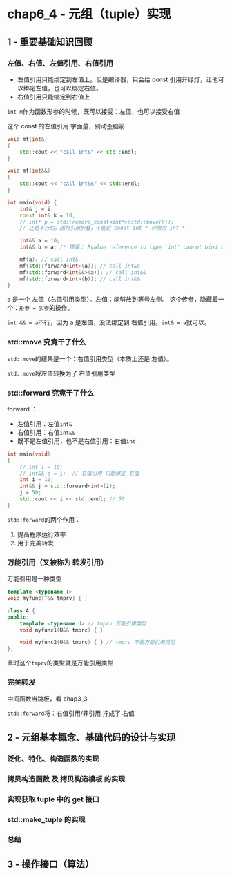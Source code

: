 # chap6_4 - 元组（tuple）实现

## 1 - 重要基础知识回顾

### 左值、右值、左值引用、右值引用

- 左值引用只能绑定到左值上。但是编译器，只会给 const 引用开绿灯，让他可以绑定左值，也可以绑定右值。
- 右值引用只能绑定到右值上

`int m`作为函数形参的时候，既可以接受：左值，也可以接受右值

这个 const 的左值引用 字面量，别动歪脑筋

```cxx
void mf(int&)
{
    std::cout << "call int&" << std::endl;
}

void mf(int&&)
{
    std::cout << "call int&&" << std::endl;
}

int main(void) {
    int& j = i;
    const int& k = 10;
    // int* p = std::remove_const<int*>(std::move(k));
    // 还是不行的，因为引用折叠，不能将 const int * 转换为 int *

    int&& a = 10;
    int&& b = a; /* 错误： Rvalue reference to type 'int' cannot bind to lvalue of type 'int' */

    mf(a); // call int&
    mf(std::forward<int>(a)); // call int&&
    mf(std::forward<int&&>(a)); // call int&&
    mf(std::forward<int>(b)); // call int&&
}
```

a 是一个 左值（右值引用类型）。左值：能够放到等号左侧。
这个传参，隐藏着一个：`形参 = 实参`的操作。

`int && = a`不行，因为 a 是左值，没法绑定到 右值引用。`int& = a`就可以。

### std::move 究竟干了什么

`std::move`的结果是一个：右值引用类型（本质上还是 左值）。

`std::move`将左值转换为了 右值引用类型

### std::forward 究竟干了什么

forward ：

- 左值引用：左值`int&`
- 右值引用：右值`int&&`
- 既不是左值引用，也不是右值引用：右值`int`

```cxx
int main(void)
{
    // int i = 10;
    // int&& j = i;  // 右值引用 只能绑定 右值
    int i = 10;
    int&& j = std::forward<int>(i);
    j = 50;
    std::cout << i << std::endl; // 50
}
```

`std::forward`的两个作用：

1. 提高程序运行效率
2. 用于完美转发

### 万能引用（又被称为 转发引用）

万能引用是一种类型

```cxx
template <typename T>
void myfunc(T&& tmprv) { }

class A {
public:
    template <typename U> // tmprv 万能引用类型
    void myfunc1(U&& tmprc) { }

    void myfunc2(U&& tmprc) { } // tmprv 不是万能引用类型
};
```

此时这个`tmprv`的类型就是万能引用类型

### 完美转发

中间函数当跳板，看 chap3_3

`std::forward`将：右值引用/非引用 拧成了 右值

## 2 - 元组基本概念、基础代码的设计与实现

### 泛化、特化、构造函数的实现

### 拷贝构造函数 及 拷贝构造模板 的实现

### 实现获取 tuple 中的 get 接口

### std::make_tuple 的实现

### 总结

## 3 - 操作接口（算法）
